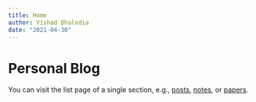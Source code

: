 ```yaml
---
title: Home
author: Vishad Bhalodia
date: "2021-04-30"
---
```


# Personal Blog

You can visit the list page of a single section, e.g., [posts](/posts/), [notes](/notes/), or [papers](/papers/).
